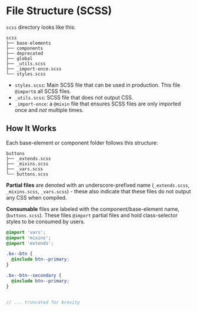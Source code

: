 # File Structure (SCSS)

`scss` directory looks like this:

```
scss
├── base-elements
├── components
├── deprecated
├── global
├── _utils.scss
├── _import-once.scss
└── styles.scss
```

* `styles.scss`: Main SCSS file that can be used in production.
This file `@import`s all SCSS files.
* `_utils.scss`: SCSS file that does not output CSS.
* `_import-once`: a `@mixin` file that ensures SCSS files are only imported once and *not* multiple times.


## How It Works

Each base-element or component folder follows this structure:
```
buttons
├── _extends.scss
├── _mixins.scss
├── _vars.scss
└── buttons.scss
```

**Partial files** are denoted with an underscore-prefixed name (`_extends.scss`, `_mixins.scss`, `_vars.scss`) - these also indicate that these files do not output any CSS when compiled.

**Consumable** files are labeled with the component/base-element name, (`buttons.scss`). These files `@import` partial files and hold class-selector styles to be consumed by users.

```scss
@import 'vars';
@import 'mixins';
@import 'extends';

.bx--btn {
  @include btn--primary;
}

.bx--btn--secondary {
  @include btn--primary;
}


// ... truncated for brevity
```

